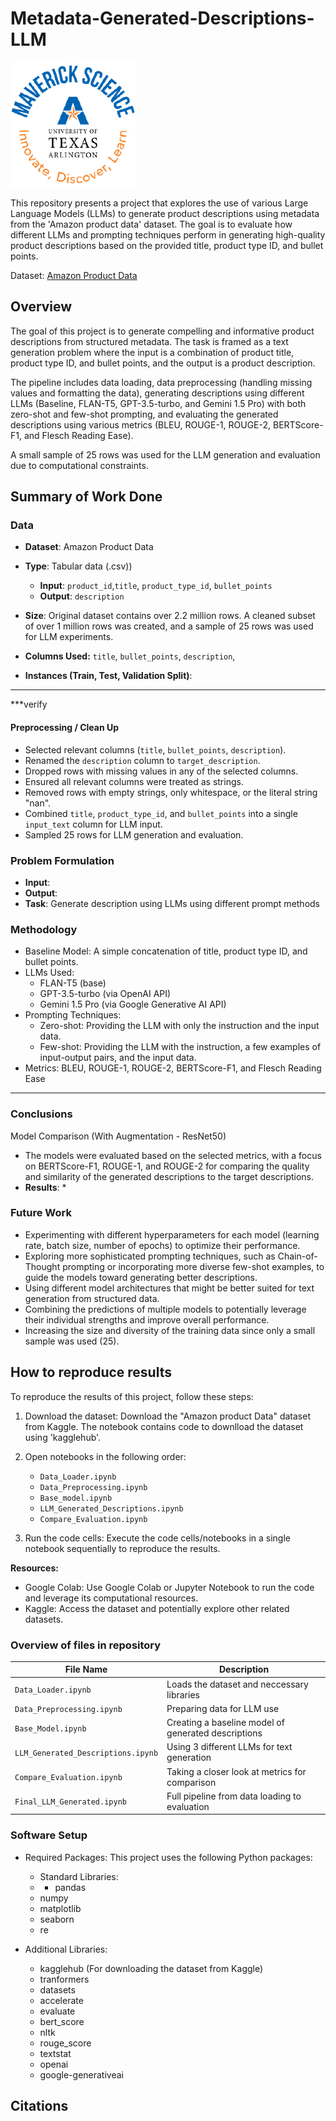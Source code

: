 # Metadata-Generated-Descriptions-LLM

![](UTA-DataScience-Logo.png)


This repository presents a project that explores the use of various Large Language Models (LLMs) to generate product descriptions using metadata from the 'Amazon product data' dataset. The goal is to evaluate how different LLMs and prompting techniques perform in generating high-quality product descriptions based on the provided title, product type ID, and bullet points.

Dataset: [Amazon Product Data](https://www.kaggle.com/datasets/piyushjain16/amazon-product-data)

## Overview

The goal of this project is to generate compelling and informative product descriptions from structured metadata. The task is framed as a text generation problem where the input is a combination of product title, product type ID, and bullet points, and the output is a product description.

The pipeline includes data loading, data preprocessing (handling missing values and formatting the data), generating descriptions using different LLMs (Baseline, FLAN-T5, GPT-3.5-turbo, and Gemini 1.5 Pro) with both zero-shot and few-shot prompting, and evaluating the generated descriptions using various metrics (BLEU, ROUGE-1, ROUGE-2, BERTScore-F1, and Flesch Reading Ease).

A small sample of 25 rows was used for the LLM generation and evaluation due to computational constraints.


## Summary of Work Done



### Data
* **Dataset**: Amazon Product Data
* **Type**: Tabular data (.csv))
  * **Input**: `product_id`,`title`, `product_type_id`, `bullet_points`
  * **Output**: `description`
* **Size**: Original dataset contains over 2.2 million rows. A cleaned subset of over 1 million rows was created, and a sample of 25 rows was used for LLM experiments.
* **Columns Used:** `title`, `bullet_points`, `description`, 

* **Instances (Train, Test, Validation Split)**: 


***


***verify
#### Preprocessing / Clean Up
*   Selected relevant columns (`title`, `bullet_points`, `description`).
*   Renamed the `description` column to `target_description`.
*   Dropped rows with missing values in any of the selected columns.
*   Ensured all relevant columns were treated as strings.
*   Removed rows with empty strings, only whitespace, or the literal string "nan".
*   Combined `title`, `product_type_id`, and `bullet_points` into a single `input_text` column for LLM input.
*   Sampled 25 rows for LLM generation and evaluation.



### Problem Formulation

* **Input**: 
* **Output**: 
* **Task**: Generate description using LLMs using different prompt methods





### Methodology

*   Baseline Model: A simple concatenation of title, product type ID, and bullet points.
*   LLMs Used:
    *   FLAN-T5 (base)
    *   GPT-3.5-turbo (via OpenAI API)
    *   Gemini 1.5 Pro (via Google Generative AI API)
*   Prompting Techniques:
    *   Zero-shot: Providing the LLM with only the instruction and the input data.
    *   Few-shot: Providing the LLM with the instruction, a few examples of input-output pairs, and the input data.
* Metrics: BLEU, ROUGE-1, ROUGE-2, BERTScore-F1, and Flesch Reading Ease




***
### Conclusions

Model Comparison (With Augmentation - ResNet50)
* The models were evaluated based on the selected metrics, with a focus on BERTScore-F1, ROUGE-1, and ROUGE-2 for comparing the quality and similarity of the generated descriptions to the target descriptions.
* **Results**:
  * 



### Future Work
*  Experimenting with different hyperparameters for each model (learning rate, batch size, number of epochs) to optimize their performance.
* Exploring more sophisticated prompting techniques, such as Chain-of-Thought prompting or incorporating more diverse few-shot examples, to guide the models toward generating better descriptions.
* Using different model architectures that might be better suited for text generation from structured data.
* Combining the predictions of multiple models to potentially leverage their individual strengths and improve overall performance.
* Increasing the size and diversity of the training data since only a small sample was used (25).


## How to reproduce results

To reproduce the results of this project, follow these steps:

1. Download the dataset: Download the "Amazon product Data" dataset from Kaggle. The notebook contains code to downlload the dataset using 'kagglehub'.
2. Open notebooks in the following order:
    - `Data_Loader.ipynb`
    - `Data_Preprocessing.ipynb`
    - `Base_model.ipynb`
    - `LLM_Generated_Descriptions.ipynb`
    - `Compare_Evaluation.ipynb`

3. Run the code cells: Execute the code cells/notebooks in a single notebook sequentially to reproduce the results.
   
**Resources:**
* Google Colab: Use Google Colab or Jupyter Notebook to run the code and leverage its computational resources.
* Kaggle: Access the dataset and potentially explore other related datasets.

### Overview of files in repository

| File Name                         | Description                                                                 |
|----------------------------------|-----------------------------------------------------------------------------|
| `Data_Loader.ipynb`               | Loads the dataset and neccessary libraries                                            |
| `Data_Preprocessing.ipynb`           | Preparing data for LLM use                                             |
| `Base_Model.ipynb` | Creating a baseline model of generated descriptions                                 |
| `LLM_Generated_Descriptions.ipynb`      | Using 3 different LLMs for text generation                              |
| `Compare_Evaluation.ipynb`        | Taking a closer look at metrics for comparison                                        |
| `Final_LLM_Generated.ipynb`     | Full pipeline from data loading to evaluation                       



### Software Setup
* Required Packages: This project uses the following Python packages:
  * Standard Libraries:
  * * pandas
   * numpy
   * matplotlib
   * seaborn
   * re
   
* Additional Libraries:
   * kagglehub (For downloading the dataset from Kaggle)
   * tranformers
   * datasets
   * accelerate
   * evaluate
   * bert_score
   * nltk
   * rouge_score
   * textstat
   * openai
   * google-generativeai






## **Citations**
